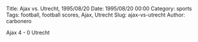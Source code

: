 Title: Ajax vs. Utrecht, 1995/08/20
Date: 1995/08/20 00:00
Category: sports
Tags: football, football scores, Ajax, Utrecht
Slug: ajax-vs-utrecht
Author: carbonero


Ajax 4 - 0 Utrecht
